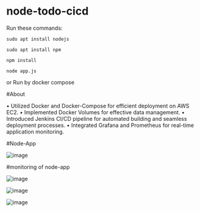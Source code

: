 # node-todo-cicd

Run these commands:


`sudo apt install nodejs`


`sudo apt install npm`


`npm install`

`node app.js`

or Run by docker compose

#About

• Utilized Docker and Docker-Compose for efficient deployment on AWS EC2. 
• Implemented Docker Volumes for effective data management. 
• Introduced Jenkins CI/CD pipeline for automated building and seamless deployment processes. 
• Integrated Grafana and Prometheus for real-time application monitoring.

#Node-App

![image](https://github.com/Sumitkatkar/Automated-To-Do-List-Deployment-with-Monitoring-Excellence/assets/118961073/c61a6d91-d0e2-4c55-89f8-0ce41041a4fd)

#monitoring of node-app

![image](https://github.com/Sumitkatkar/Automated-To-Do-List-Deployment-with-Monitoring-Excellence/assets/118961073/962af925-4112-4b8c-9b45-a9940b705236)

![image](https://github.com/Sumitkatkar/Automated-To-Do-List-Deployment-with-Monitoring-Excellence/assets/118961073/330135d6-f798-4fe4-84b3-8d99773b2f9f)

![image](https://github.com/Sumitkatkar/Automated-To-Do-List-Deployment-with-Monitoring-Excellence/assets/118961073/fda45718-2537-4830-b9bf-4e340b6f1c3a)
